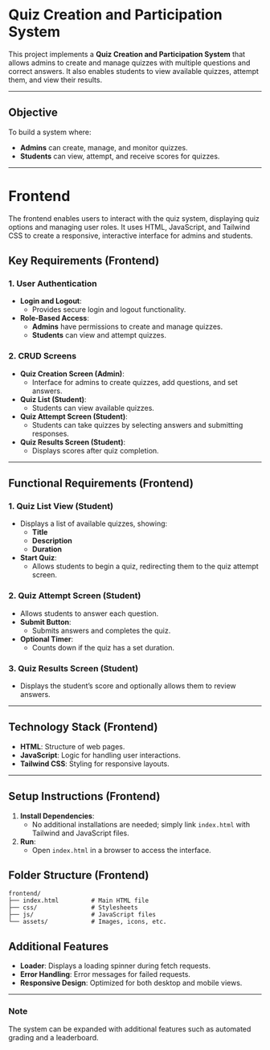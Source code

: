 
# Quiz Creation and Participation System

This project implements a **Quiz Creation and Participation System** that allows admins to create and manage quizzes with multiple questions and correct answers. It also enables students to view available quizzes, attempt them, and view their results.

---

## Objective

To build a system where:
- **Admins** can create, manage, and monitor quizzes.
- **Students** can view, attempt, and receive scores for quizzes.

---

# Frontend

The frontend enables users to interact with the quiz system, displaying quiz options and managing user roles. It uses HTML, JavaScript, and Tailwind CSS to create a responsive, interactive interface for admins and students.

## Key Requirements (Frontend)

### 1. User Authentication

- **Login and Logout**:
  - Provides secure login and logout functionality.
- **Role-Based Access**:
  - **Admins** have permissions to create and manage quizzes.
  - **Students** can view and attempt quizzes.

### 2. CRUD Screens

- **Quiz Creation Screen (Admin)**:
  - Interface for admins to create quizzes, add questions, and set answers.
- **Quiz List (Student)**:
  - Students can view available quizzes.
- **Quiz Attempt Screen (Student)**:
  - Students can take quizzes by selecting answers and submitting responses.
- **Quiz Results Screen (Student)**:
  - Displays scores after quiz completion.

---

## Functional Requirements (Frontend)

### 1. Quiz List View (Student)

- Displays a list of available quizzes, showing:
  - **Title**
  - **Description**
  - **Duration**
- **Start Quiz**:
  - Allows students to begin a quiz, redirecting them to the quiz attempt screen.

### 2. Quiz Attempt Screen (Student)

- Allows students to answer each question.
- **Submit Button**: 
  - Submits answers and completes the quiz.
- **Optional Timer**: 
  - Counts down if the quiz has a set duration.

### 3. Quiz Results Screen (Student)

- Displays the student’s score and optionally allows them to review answers.

---

## Technology Stack (Frontend)

- **HTML**: Structure of web pages.
- **JavaScript**: Logic for handling user interactions.
- **Tailwind CSS**: Styling for responsive layouts.

---

## Setup Instructions (Frontend)

1. **Install Dependencies**:
   - No additional installations are needed; simply link `index.html` with Tailwind and JavaScript files.
2. **Run**:
   - Open `index.html` in a browser to access the interface.

## Folder Structure (Frontend)

```plaintext
frontend/
├── index.html         # Main HTML file
├── css/               # Stylesheets
├── js/                # JavaScript files
└── assets/            # Images, icons, etc.
```

## Additional Features

- **Loader**: Displays a loading spinner during fetch requests.
- **Error Handling**: Error messages for failed requests.
- **Responsive Design**: Optimized for both desktop and mobile views.

---

### Note

The system can be expanded with additional features such as automated grading and a leaderboard.